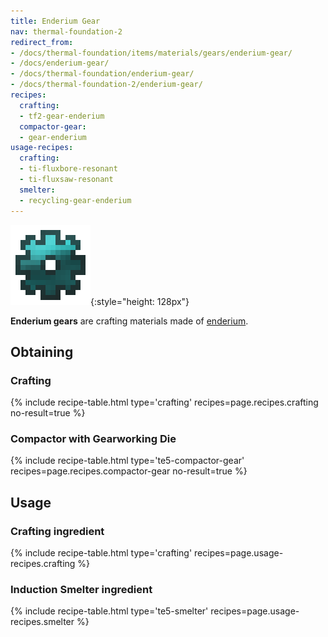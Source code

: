```yaml
---
title: Enderium Gear
nav: thermal-foundation-2
redirect_from:
- /docs/thermal-foundation/items/materials/gears/enderium-gear/
- /docs/enderium-gear/
- /docs/thermal-foundation/enderium-gear/
- /docs/thermal-foundation-2/enderium-gear/
recipes:
  crafting:
  - tf2-gear-enderium
  compactor-gear:
  - gear-enderium
usage-recipes:
  crafting:
  - ti-fluxbore-resonant
  - ti-fluxsaw-resonant
  smelter:
  - recycling-gear-enderium
---
```


![Enderium gear](/assets/images/thermal-foundation-2/gear-enderium.png){:style="height: 128px"}


**Enderium gears** are crafting materials made of
[enderium](/docs/1.12/thermal-foundation-2/enderium-ingot/).


Obtaining
---------

### Crafting
{% include recipe-table.html type='crafting' recipes=page.recipes.crafting no-result=true %}

### Compactor with Gearworking Die
{% include recipe-table.html type='te5-compactor-gear' recipes=page.recipes.compactor-gear no-result=true %}


Usage
-----

### Crafting ingredient
{% include recipe-table.html type='crafting' recipes=page.usage-recipes.crafting %}

### Induction Smelter ingredient
{% include recipe-table.html type='te5-smelter' recipes=page.usage-recipes.smelter %}
